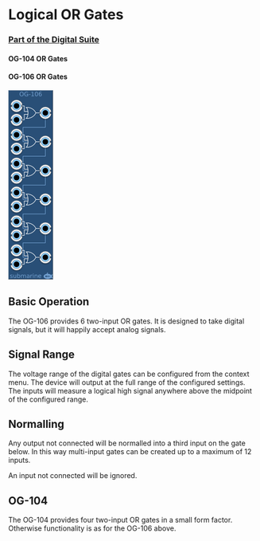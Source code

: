 # Logical OR Gates
### [Part of the Digital Suite](DS.md)
#### OG-104 OR Gates
#### OG-106 OR Gates

![View of the OR Gates](OG.png "OR Gates")

## Basic Operation

The OG-106 provides 6 two-input OR gates. It is designed to take digital signals, but it will happily accept analog signals. 

## Signal Range

The voltage range of the digital gates can be configured from the context menu. The device will output at the full range of the configured settings. The inputs will measure a logical high signal anywhere above the midpoint of the configured range.

## Normalling

Any output not connected will be normalled into a third input on the gate below. In this way multi-input gates can be created up to a maximum of 12 inputs. 

An input not connected will be ignored.

## OG-104

The OG-104 provides four two-input OR gates in a small form factor. Otherwise functionality is as for the OG-106 above.
